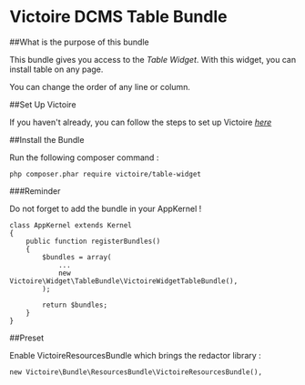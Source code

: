 Victoire DCMS Table Bundle
============

##What is the purpose of this bundle

This bundle gives you access to the *Table Widget*.
With this widget, you can install table on any page.

You can change the order of any line or column.

##Set Up Victoire

If you haven't already, you can follow the steps to set up Victoire *[here](https://github.com/Victoire/victoire/blob/master/setup.md)*

##Install the Bundle

Run the following composer command :

    php composer.phar require victoire/table-widget

###Reminder

Do not forget to add the bundle in your AppKernel !

    class AppKernel extends Kernel
    {
        public function registerBundles()
        {
            $bundles = array(
                ...
                new Victoire\Widget\TableBundle\VictoireWidgetTableBundle(),
            );

            return $bundles;
        }
    }

##Preset

Enable VictoireResourcesBundle which brings the redactor library :

    new Victoire\Bundle\ResourcesBundle\VictoireResourcesBundle(),
